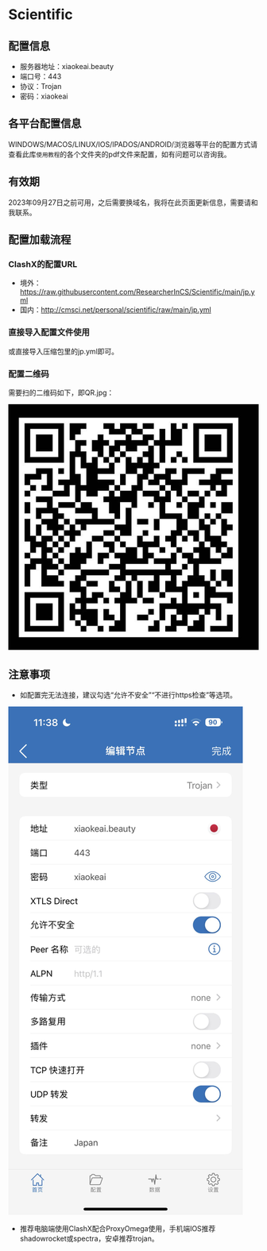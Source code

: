 # Scientific
## 配置信息
- 服务器地址：xiaokeai.beauty
- 端口号：443
- 协议：Trojan
- 密码：xiaokeai

## 各平台配置信息

WINDOWS/MACOS/LINUX/IOS/IPADOS/ANDROID/浏览器等平台的配置方式请查看此库`使用教程`的各个文件夹的pdf文件来配置，如有问题可以咨询我。

## 有效期
2023年09月27日之前可用，之后需要换域名，我将在此页面更新信息，需要请和我联系。

## 配置加载流程 
### ClashX的配置URL
  * 境外：https://raw.githubusercontent.com/ResearcherInCS/Scientific/main/jp.yml
  * 国内：http://cmsci.net/personal/scientific/raw/main/jp.yml

### 直接导入配置文件使用
或直接导入压缩包里的jp.yml即可。

### 配置二维码
需要扫的二维码如下，即QR.jpg：

![](QR.jpg)


## 注意事项
- 如配置完无法连接，建议勾选“允许不安全”“不进行https检查”等选项。

![](example_shadowrocket.jpg)

- 推荐电脑端使用ClashX配合ProxyOmega使用，手机端IOS推荐shadowrocket或spectra，安卓推荐trojan。
